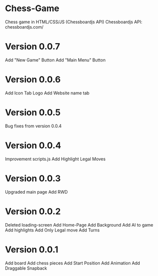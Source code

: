 # Chess-Game
Chess game in HTML/CSS/JS (Chessboardjs API)
Chessboardjs API: chessboardjs.com/

# Version 0.0.7
Add "New Game" Button
Add "Main Menu" Button

# Version 0.0.6
Add Icon Tab Logo
Add Website name tab

# Version 0.0.5
Bug fixes from version 0.0.4

# Version 0.0.4
Improvement scripts.js
Add Highlight Legal Moves

# Version 0.0.3
Upgraded main page
Add RWD

# Version 0.0.2
Deleted loading-screen
Add Home-Page
Add Background
Add AI to game
Add highlights
Add Only Legal move
Add Turns

# Version 0.0.1
Add board
Add chess pieces
Add Start Position
Add Animation
Add Draggable Snapback
